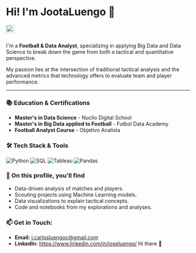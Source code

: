 # Hi! I'm JootaLuengo 👋

<a href="https://www.linkedin.com/in/joseluengo/">
  <img align="left" alt="My LinkedIn" width="22px" src="https://cdn.jsdelivr.net/npm/simple-icons@v3/icons/linkedin.svg" />
</a>
<br />
<br />

I'm a **Football & Data Analyst**, specializing in applying Big Data and Data Science to break down the game from both a tactical and quantitative perspective.

My passion lies at the intersection of traditional tactical analysis and the advanced metrics that technology offers to evaluate team and player performance.

---

### 📚 Education & Certifications

-   **Master's in Data Science** - Nuclio Digital School
-   **Master's in Big Data applied to Football** - Futbol Data Academy
-   **Football Analyst Course** - Objetivo Analista

### 🛠️ Tech Stack & Tools

<p>
  <img alt="Python" src="https://img.shields.io/badge/Python-3776AB?style=for-the-badge&logo=python&logoColor=white" />
  <img alt="SQL" src="https://img.shields.io/badge/SQL-4479A1?style=for-the-badge&logo=sql&logoColor=white" />
  <img alt="Tableau" src="https://img.shields.io/badge/Tableau-E97627?style=for-the-badge&logo=tableau&logoColor=white" />
  <img alt="Pandas" src="https://img.shields.io/badge/Pandas-150458?style=for-the-badge&logo=pandas&logoColor=white" />
</p>

### 🔭 On this profile, you'll find

-   Data-driven analysis of matches and players.
-   Scouting projects using Machine Learning models.
-   Data visualizations to explain tactical concepts.
-   Code and notebooks from my explorations and analyses.

### 📫 Get in Touch:

-   **Email:** j.carlosluengoc@gmail.com
-   **LinkedIn:** https://www.linkedin.com/in/joseluengo/ Hi there 👋
